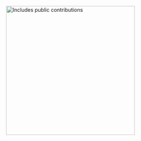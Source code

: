 

<p>
    <a href="https://vaunt.dev">
        <img src="https://api.vaunt.dev/v1/github/entities/snakeround/contributions?format=svg" width="350" title="Includes public contributions"/>
    </a>
</p>

<!--
**snakeround/snakeround** is a ✨ _special_ ✨ repository because its `README.md` (this file) appears on your GitHub profile.

Here are some ideas to get you started:

- 🔭 I’m currently working on ...
- 🌱 I’m currently learning ...
- 👯 I’m looking to collaborate on ...
- 🤔 I’m looking for help with ...
- 💬 Ask me about ...
- 📫 How to reach me: ...
- 😄 Pronouns: ...
- ⚡ Fun fact: ...
-->
